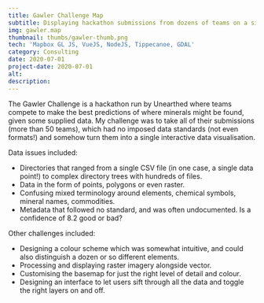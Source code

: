 ```yaml
---
title: Gawler Challenge Map
subtitle: Displaying hackathon submissions from dozens of teams on a single map.
img: gawler.map
thumbnail: thumbs/gawler-thumb.png
tech: 'Mapbox GL JS, VueJS, NodeJS, Tippecanoe, GDAL'
category: Consulting
date: 2020-07-01
project-date: 2020-07-01
alt:
description:
---
```

The Gawler Challenge is a hackathon run by Unearthed where teams compete to make the best predictions of where minerals might be found, given some supplied data. My challenge was to take all of their submissions (more than 50 teams), which had no imposed data standards (not even formats!) and somehow turn them into a single interactive data visualisation.

Data issues included:
- Directories that ranged from a single CSV file (in one case, a single data point!) to complex directory trees with hundreds of files.
- Data in the form of points, polygons or even raster.
- Confusing mixed terminology around elements, chemical symbols, mineral names, commodities.
- Metadata that followed no standard, and was often undocumented. Is a confidence of 8.2 good or bad?

Other challenges included:
- Designing a colour scheme which was somewhat intuitive, and could also distinguish a dozen or so different elements.
- Processing and displaying raster imagery alongside vector.
- Customising the basemap for just the right level of detail and colour.
- Designing an interface to let users sift through all the data and toggle the right layers on and off.